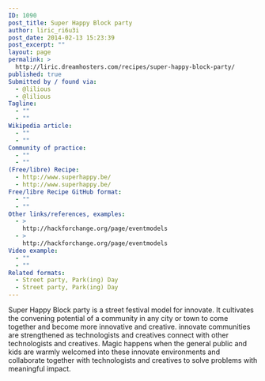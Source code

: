 ```yaml
---
ID: 1090
post_title: Super Happy Block party
author: liric_ri6u3i
post_date: 2014-02-13 15:23:39
post_excerpt: ""
layout: page
permalink: >
  http://liric.dreamhosters.com/recipes/super-happy-block-party/
published: true
Submitted by / found via:
  - @lilious
  - @lilious
Tagline:
  - ""
  - ""
Wikipedia article:
  - ""
  - ""
Community of practice:
  - ""
  - ""
(Free/libre) Recipe:
  - http://www.superhappy.be/
  - http://www.superhappy.be/
Free/libre Recipe GitHub format:
  - ""
  - ""
Other links/references, examples:
  - >
    http://hackforchange.org/page/eventmodels
  - >
    http://hackforchange.org/page/eventmodels
Video example:
  - ""
  - ""
Related formats:
  - Street party, Park(ing) Day
  - Street party, Park(ing) Day
---
```

Super Happy Block party is a street festival model for innovate. It cultivates the convening potential of a community in any city or town to come together and become more innovative and creative. innovate communities are strengthened as technologists and creatives connect with other technologists and creatives. Magic happens when the general public and kids are warmly welcomed into these innovate environments and collaborate together with technologists and creatives to solve problems with meaningful impact.